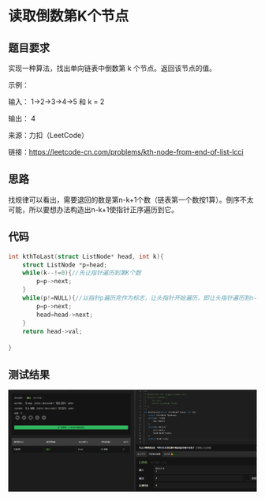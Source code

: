 # 读取倒数第K个节点

## 题目要求

实现一种算法，找出单向链表中倒数第 k 个节点。返回该节点的值。

示例：

输入： 1->2->3->4->5 和 k = 2

输出： 4

来源：力扣（LeetCode）

链接：https://leetcode-cn.com/problems/kth-node-from-end-of-list-lcci

## 思路

找规律可以看出，需要退回的数是第n-k+1个数（链表第一个数按1算）。倒序不太可能，所以要想办法构造出n-k+1使指针正序遍历到它。

## 代码

```c
int kthToLast(struct ListNode* head, int k){
    struct ListNode *p=head;
    while(k--!=0){//先让指针遍历到第K个数
        p=p->next;
    }
    while(p!=NULL){//以指针p遍历完作为标志，让头指针开始遍历，即让头指针遍历到n-k+1个数
        p=p->next;
        head=head->next;
    }
    return head->val;
    
}
```

## 测试结果

![读取倒数第K个节点](https://github.com/xycg529/Summer/blob/master/2.%E9%93%BE%E8%A1%A8/Pictures/%E8%AF%BB%E5%8F%96%E5%80%92%E6%95%B0%E7%AC%ACK%E4%B8%AA%E8%8A%82%E7%82%B9.PNG)
